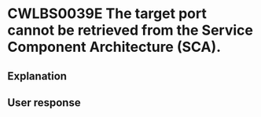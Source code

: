 # CWLBS0039E The target port cannot be retrieved from the Service Component Architecture (SCA).

## Explanation

## User response